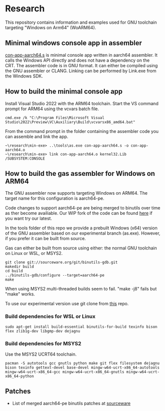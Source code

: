 # Research
This repository contains information and examples used for GNU toolchain targeting "Windows on Arm64" (WoARM64).

## Minimal windows console app in assembler

[con-app-aarch64.s](min-exe/con-app-aarch64.s) is minimal console app written in aarch64 assembler. It calls the Windows API directly and does not have a dependency on the CRT.
The assembler code is in GNU format. It can either be compiled using the GNU assembler or CLANG. Linking can be performed by Link.exe from the Windows SDK.

## How to build the minimal console app

Install Visual Studio 2022 with the ARM64 toolchain. Start the VS command prompt for ARM64 using the vcvars batch file.
```
cmd.exe /k "C:\Program Files\Microsoft Visual Studio\2022\Preview\VC\Auxiliary\Build\vcvarsx86_amd64.bat"
```
From the command prompt in the folder containing the assembler code you can assemble and link the app. 
```
~\research\min-exe> ..\tools\as.exe con-app-aarch64.s -o con-app-aarch64.o
~\research\min-exe> link con-app-aarch64.o kernel32.Lib /SUBSYSTEM:CONSOLE
```

## How to build the gas assembler for Windows on ARM64

The GNU assembler now supports targeting Windows on ARM64. The target name for this configuration is aarch64-pe. 

Code changes to support aarch64-pe are being merged to binutils over time as ther become availiable. Our WIP fork of the code can be found [here](https://github.com/Windows-on-ARM-Experiments/binutils-gdb/tree/aarch64-pe) if you want try our latest.

In the tools folder of this repo we provide a prebuilt Windows (x64) version of the GNU assembler based on our experimental branch (as.exe). However, if you prefer it can be built from source.

Gas can either be built from source using either: the normal GNU toolchain on Linux or WSL, or MSYS2.

```
git clone git://sourceware.org/git/binutils-gdb.git
makedir build
cd build
../binutils-gdb/configure --target=aarch64-pe
make
```

When using MSYS2 multi-threaded builds seem to fail. "make -j8" fails but "make" works.

To use our experimental version use git clone from [this](https://github.com/Windows-on-ARM-Experiments/binutils-gdb/tree/aarch64-pe) repo.

### Build dependencies for WSL or Linux

```
sudo apt-get install build-essential binutils-for-build texinfo bison flex zlib1g-dev libgmp-dev dejagnu 
```

### Build dependencies for MSYS2

Use the MSYS2 UCRT64 toolchain.
```
pacman -S autotools gcc gnutls python make git flex filesystem dejagnu bison texinfo gettext-devel base-devel mingw-w64-ucrt-x86_64-autotools mingw-w64-ucrt-x86_64-gcc mingw-w64-ucrt-x86_64-gnutls mingw-w64-ucrt-x86_64-python
```

## Patches 

 - List of merged aarch64-pe binutils patches at [sourceware](https://sourceware.org/git/?p=binutils-gdb.git&a=search&h=HEAD&st=commit&s=aarch64-pe)